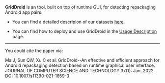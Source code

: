 **GridDroid** is an tool, built on top of runtime GUI, for detecting repackaging Android app pairs.


+ You can find a detailed descripion of our datasets [here](GridDroid-Datasets.pdf).

+ You can find how to deploy and use GridDroid in the [Usage Description](usage.md) page.

---

You could cite the paper via: 

Ma J, Sun QW, Xu C et al. GridDroid--An effective and efficient approach for Android repackaging detection based on runtime graphical user interface. JOURNAL OF COMPUTER SCIENCE AND TECHNOLOGY 37(1): Jan. 2022. DOI 10.1007/s11390-021-1659-3

